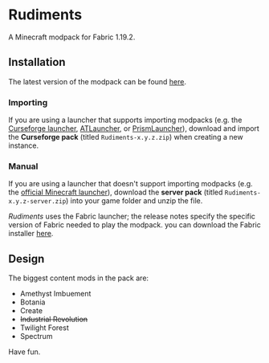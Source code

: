 # Rudiments

A Minecraft modpack for Fabric 1.19.2.

## Installation

The latest version of the modpack can be found [here](https://github.com/Eyxiong2/rudiments/releases/latest).

### Importing

If you are using a launcher that supports importing modpacks (e.g. the [Curseforge launcher](https://download.curseforge.com/), [ATLauncher](https://atlauncher.com/), or [PrismLauncher](https://prismlauncher.org/)), download and import the **Curseforge pack** (titled `Rudiments-x.y.z.zip`) when creating a new instance.

### Manual

If you are using a launcher that doesn't support importing modpacks (e.g. the [official Minecraft launcher](https://www.minecraft.net/en-us/download)), download the **server pack** (titled `Rudiments-x.y.z-server.zip`) into your game folder and unzip the file.

*Rudiments* uses the Fabric launcher; the release notes specify the specific version of Fabric needed to play the modpack. you can download the Fabric installer [here](https://fabricmc.net/use/installer/).

## Design

The biggest content mods in the pack are:
- Amethyst Imbuement
- Botania
- Create
- ~~Industrial Revolution~~
- Twilight Forest
- Spectrum

Have fun.
